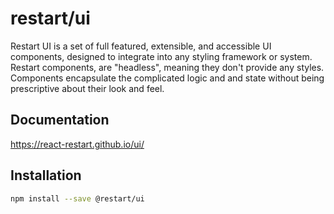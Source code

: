 # restart/ui

Restart UI is a set of full featured, extensible, and accessible UI components, designed to integrate into any styling
framework or system. Restart components, are "headless", meaning they don't provide any styles. Components encapsulate
the complicated logic and and state without being prescriptive about their look and feel.


## Documentation

https://react-restart.github.io/ui/

## Installation

```sh
npm install --save @restart/ui
```
